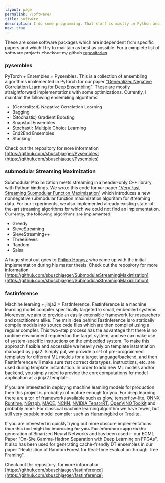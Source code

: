 ```yaml
---
layout: page
permalink: /software/
title: software
description: I do some programming. That stuff is mostly in Python and C/C++. 
nav: true
---
```


These are some software packages which are independent from specific papers and which I try to maintain as best as possible. For a complete list of software projects checkout my github [repositories](https://github.com/sbuschjaeger?tab=repositories).

### pysembles

PyTorch + Ensembles = Pysembles. This is a collection of ensembling algorithms implemented in PyTorch for our paper ["Generalized Negative Correlation Learning for Deep Ensembling"](https://arxiv.org/abs/2011.02952). These are mostly straightforward implementations with some optimizations. Currently, I maintain the following ensembling algorithms:

- (Generalized) Negative Correlation Learning
- Bagging
- (Stochastic) Gradient Boosting
- Snapshot Ensembles
- Stochastic Multiple Choice Learning
- End2End Ensembles
- Stacking

Check out the repository for more information [https://github.com/sbuschjaeger/Pysembles](https://github.com/sbuschjaeger/Pysembles)

### submodular Streaming Maximization

Submodular Maximization meets streaming in a header-only C++ library with Python bindings. We wrote this code for our paper ["Very Fast Streaming Submodular Function Maximization"](https://arxiv.org/abs/2010.10059) which introduces a new nonnegative submodular function maximization algorithm for streaming data. For our experiments, we also implemented already existing state-of-the-art streaming algorithms for which we could not find an implementation. Currently, the following algorithms are implemented:

- Greedy
- SieveStreaming
- SieveStreaming++
- ThreeSieves
- Random
- Salsa

A huge shout out goes to [Philipp Honysz](https://github.com/philippjh) who came up with the initial implementation during his master thesis.
Check out the repository for more information [https://github.com/sbuschjaeger/SubmodularStreamingMaximization](https://github.com/sbuschjaeger/SubmodularStreamingMaximization)


### fastinference

Machine learning + jinja2 = FastInference. FastInference is a machine learning model compiler specifically targeted to small, embedded systems. Moreover, we aim to provide an easily extensible framework for researchers and practitioners alike. The main idea behind FastInference is to statically compile models into source code files which are then compiled using a regular compiler. This two-step process has the advantage that there is no runtime environment required on the target system, and we can make use of system-specific instructions on the embedded system. To make this approach flexible and accessible we heavily rely on template instantiation managed by jinja2. Simply put, we provide a set of pre-programmed templates for different ML models for a target language/backend, and then FastInference will make sure that correct data types, instructions, etc. are used during template instantiation. In order to add new ML models and/or backend, you simply need to provide the core computations for model application as a jinja2 template. 

If you are interested in deploying machine learning models for production then this project is probably not mature enough for you. For deep learning there are a ton of frameworks available such as [glow](https://github.com/pytorch/glow), [tensorflow-lite](https://www.tensorflow.org/), [ONNX Runtime](https://github.com/microsoft/onnxruntime), [NGraph](https://github.com/NervanaSystems/ngraph), [MACE](https://github.com/XiaoMi/mace), [NCNN](https://github.com/Tencent/ncnn), [NVIDIA TensorRT](https://developer.nvidia.com/tensorrt), [OpenVINO Toolkit](https://github.com/openvinotoolkit/openvino) and probably more. 
For classical machine learning algorithm we have fewer, but still very capable model compiler such as [Hummingbird](https://github.com/microsoft/hummingbird) or 
[Treelite](https://github.com/dmlc/treelite).

If you are interested in quickly trying out more obscure implementations then this tool might be interesting for you. FastInference supports the generation of Binarized Neural Networks and has been used in our ECML Paper "On-Site Gamma-Hadron Separation with Deep Learning on FPGAs". It also has been used for generating cache-friendly DT ensembles in our paper "Realization of Random Forest for Real-Time  Evaluation through Tree Framing". 

Check out the repository. for more information [https://github.com/sbuschjaeger/fastinference](https://github.com/sbuschjaeger/fastinference)